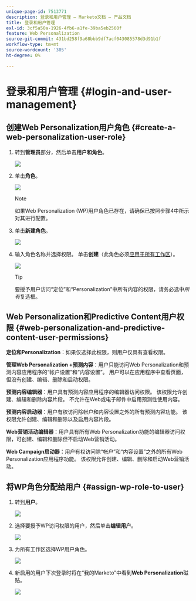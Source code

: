 ```yaml
---
unique-page-id: 7513771
description: 登录和用户管理 — Marketo文档 — 产品文档
title: 登录和用户管理
exl-id: 3cf5a50a-1926-4fb6-a1fe-39ba5eb2560f
feature: Web Personalization
source-git-commit: 431bd258f9a68bbb9df7acf043085578d3d91b1f
workflow-type: tm+mt
source-wordcount: '305'
ht-degree: 0%

---
```


# 登录和用户管理 {#login-and-user-management}

## 创建Web Personalization用户角色 {#create-a-web-personalization-user-role}

1. 转到&#x200B;**管理员**&#x200B;部分，然后单击&#x200B;**用户和角色**。

   ![](assets/image2015-4-28-19-3a50-3a49.png)

1. 单击&#x200B;**角色**。

   ![](assets/image2015-4-28-19-3a57-3a58.png)

   >[!NOTE]
   >
   >如果Web Personalization (WP)用户角色已存在，请确保已按照步骤4中所示对其进行配置。

1. 单击&#x200B;**新建角色**。

   ![](assets/three-1.png)

1. 输入角色名称并选择权限。 单击&#x200B;**创建**（此角色必须[应用于所有工作区](/help/marketo/product-docs/administration/users-and-roles/managing-marketo-users.md)）。

   ![](assets/four.png)

   >[!TIP]
   >
   >要授予用户访问“定位”和“Personalization”中所有内容的权限，请务必选中&#x200B;_所有_&#x200B;复选框。

## Web Personalization和Predictive Content用户权限 {#web-personalization-and-predictive-content-user-permissions}

**定位和Personalization**：如果仅选择此权限，则用户仅具有查看权限。

**管理Web Personalization +预测内容**：用户只能访问Web Personalization和预测内容应用程序的“帐户设置”和“内容设置”。 用户可以在应用程序中查看页面，但没有创建、编辑、删除和启动权限。

**预测内容编辑器**：用户具有预测内容应用程序的编辑器访问权限。 该权限允许创建、编辑和删除内容片段。 不允许在Web或电子邮件中启用预测性使用内容。

**预测内容启动器**：用户有权访问除帐户和内容设置之外的所有预测内容功能。 该权限允许创建、编辑和删除以及启用内容片段。

**Web营销活动编辑器**：用户具有所有Web Personalization功能的编辑器访问权限，可创建、编辑和删除但不启动Web营销活动。

**Web Campaign启动器**：用户有权访问除“帐户”和“内容设置”之外的所有Web Personalization应用程序功能。 该权限允许创建、编辑、删除和启动Web营销活动。

## 将WP角色分配给用户 {#assign-wp-role-to-user}

1. 转到&#x200B;**用户**。

   ![](assets/image2015-4-29-11-3a31-3a3.png)

1. 选择要授予WP访问权限的用户，然后单击&#x200B;**编辑用户**。

   ![](assets/image2015-4-29-11-3a38-3a46.png)

1. 为所有工作区选择WP用户角色。

   ![](assets/seven.png)

1. 新启用的用户下次登录时将在“我的Marketo”中看到&#x200B;**Web Personalization**&#x200B;磁贴。

   ![](assets/eight.png)
